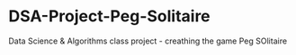 # DSA-Project-Peg-Solitaire
Data Science &amp; Algorithms class project - creathing the game Peg SOlitaire

